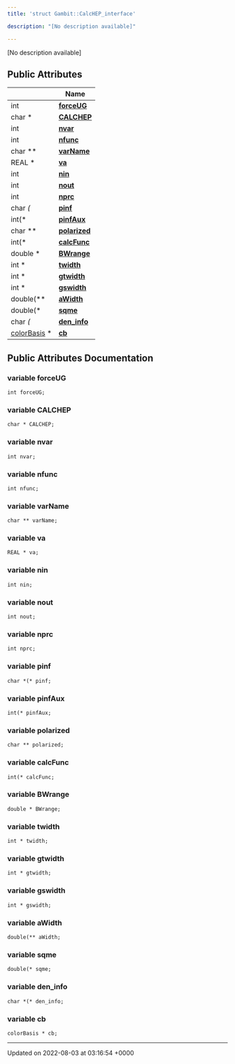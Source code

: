 ```yaml
---
title: 'struct Gambit::CalcHEP_interface'

description: "[No description available]"

---
```









[No description available]

## Public Attributes

|                | Name           |
| -------------- | -------------- |
| int | **[forceUG](/documentation/code/gambit_sphinx/classes/structgambit_1_1calchep__interface/#variable-forceug)**  |
| char * | **[CALCHEP](/documentation/code/gambit_sphinx/classes/structgambit_1_1calchep__interface/#variable-calchep)**  |
| int | **[nvar](/documentation/code/gambit_sphinx/classes/structgambit_1_1calchep__interface/#variable-nvar)**  |
| int | **[nfunc](/documentation/code/gambit_sphinx/classes/structgambit_1_1calchep__interface/#variable-nfunc)**  |
| char ** | **[varName](/documentation/code/gambit_sphinx/classes/structgambit_1_1calchep__interface/#variable-varname)**  |
| REAL * | **[va](/documentation/code/gambit_sphinx/classes/structgambit_1_1calchep__interface/#variable-va)**  |
| int | **[nin](/documentation/code/gambit_sphinx/classes/structgambit_1_1calchep__interface/#variable-nin)**  |
| int | **[nout](/documentation/code/gambit_sphinx/classes/structgambit_1_1calchep__interface/#variable-nout)**  |
| int | **[nprc](/documentation/code/gambit_sphinx/classes/structgambit_1_1calchep__interface/#variable-nprc)**  |
| char *(* | **[pinf](/documentation/code/gambit_sphinx/classes/structgambit_1_1calchep__interface/#variable-pinf)**  |
| int(* | **[pinfAux](/documentation/code/gambit_sphinx/classes/structgambit_1_1calchep__interface/#variable-pinfaux)**  |
| char ** | **[polarized](/documentation/code/gambit_sphinx/classes/structgambit_1_1calchep__interface/#variable-polarized)**  |
| int(* | **[calcFunc](/documentation/code/gambit_sphinx/classes/structgambit_1_1calchep__interface/#variable-calcfunc)**  |
| double * | **[BWrange](/documentation/code/gambit_sphinx/classes/structgambit_1_1calchep__interface/#variable-bwrange)**  |
| int * | **[twidth](/documentation/code/gambit_sphinx/classes/structgambit_1_1calchep__interface/#variable-twidth)**  |
| int * | **[gtwidth](/documentation/code/gambit_sphinx/classes/structgambit_1_1calchep__interface/#variable-gtwidth)**  |
| int * | **[gswidth](/documentation/code/gambit_sphinx/classes/structgambit_1_1calchep__interface/#variable-gswidth)**  |
| double(** | **[aWidth](/documentation/code/gambit_sphinx/classes/structgambit_1_1calchep__interface/#variable-awidth)**  |
| double(* | **[sqme](/documentation/code/gambit_sphinx/classes/structgambit_1_1calchep__interface/#variable-sqme)**  |
| char *(* | **[den_info](/documentation/code/gambit_sphinx/classes/structgambit_1_1calchep__interface/#variable-den-info)**  |
| [colorBasis](/documentation/code/gambit_sphinx/classes/structgambit_1_1colorbasis/) * | **[cb](/documentation/code/gambit_sphinx/classes/structgambit_1_1calchep__interface/#variable-cb)**  |

## Public Attributes Documentation

### variable forceUG

```
int forceUG;
```


### variable CALCHEP

```
char * CALCHEP;
```


### variable nvar

```
int nvar;
```


### variable nfunc

```
int nfunc;
```


### variable varName

```
char ** varName;
```


### variable va

```
REAL * va;
```


### variable nin

```
int nin;
```


### variable nout

```
int nout;
```


### variable nprc

```
int nprc;
```


### variable pinf

```
char *(* pinf;
```


### variable pinfAux

```
int(* pinfAux;
```


### variable polarized

```
char ** polarized;
```


### variable calcFunc

```
int(* calcFunc;
```


### variable BWrange

```
double * BWrange;
```


### variable twidth

```
int * twidth;
```


### variable gtwidth

```
int * gtwidth;
```


### variable gswidth

```
int * gswidth;
```


### variable aWidth

```
double(** aWidth;
```


### variable sqme

```
double(* sqme;
```


### variable den_info

```
char *(* den_info;
```


### variable cb

```
colorBasis * cb;
```


-------------------------------

Updated on 2022-08-03 at 03:16:54 +0000